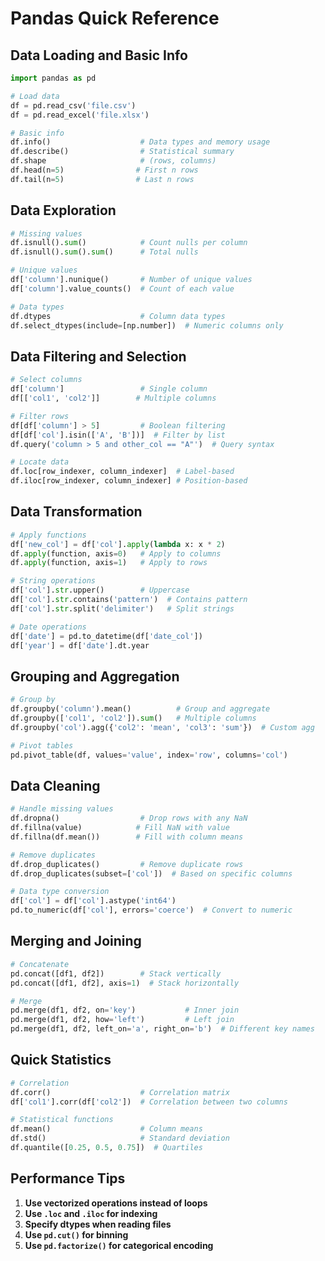 # Pandas Quick Reference

## Data Loading and Basic Info

```python
import pandas as pd

# Load data
df = pd.read_csv('file.csv')
df = pd.read_excel('file.xlsx')

# Basic info
df.info()                    # Data types and memory usage
df.describe()                # Statistical summary
df.shape                     # (rows, columns)
df.head(n=5)                # First n rows
df.tail(n=5)                # Last n rows
```

## Data Exploration

```python
# Missing values
df.isnull().sum()            # Count nulls per column
df.isnull().sum().sum()      # Total nulls

# Unique values
df['column'].nunique()       # Number of unique values
df['column'].value_counts()  # Count of each value

# Data types
df.dtypes                    # Column data types
df.select_dtypes(include=[np.number])  # Numeric columns only
```

## Data Filtering and Selection

```python
# Select columns
df['column']                 # Single column
df[['col1', 'col2']]        # Multiple columns

# Filter rows
df[df['column'] > 5]         # Boolean filtering
df[df['col'].isin(['A', 'B'])]  # Filter by list
df.query('column > 5 and other_col == "A"')  # Query syntax

# Locate data
df.loc[row_indexer, column_indexer]  # Label-based
df.iloc[row_indexer, column_indexer] # Position-based
```

## Data Transformation

```python
# Apply functions
df['new_col'] = df['col'].apply(lambda x: x * 2)
df.apply(function, axis=0)   # Apply to columns
df.apply(function, axis=1)   # Apply to rows

# String operations
df['col'].str.upper()        # Uppercase
df['col'].str.contains('pattern')  # Contains pattern
df['col'].str.split('delimiter')   # Split strings

# Date operations
df['date'] = pd.to_datetime(df['date_col'])
df['year'] = df['date'].dt.year
```

## Grouping and Aggregation

```python
# Group by
df.groupby('column').mean()          # Group and aggregate
df.groupby(['col1', 'col2']).sum()   # Multiple columns
df.groupby('col').agg({'col2': 'mean', 'col3': 'sum'})  # Custom agg

# Pivot tables
pd.pivot_table(df, values='value', index='row', columns='col')
```

## Data Cleaning

```python
# Handle missing values
df.dropna()                  # Drop rows with any NaN
df.fillna(value)            # Fill NaN with value
df.fillna(df.mean())        # Fill with column means

# Remove duplicates
df.drop_duplicates()         # Remove duplicate rows
df.drop_duplicates(subset=['col'])  # Based on specific columns

# Data type conversion
df['col'] = df['col'].astype('int64')
pd.to_numeric(df['col'], errors='coerce')  # Convert to numeric
```

## Merging and Joining

```python
# Concatenate
pd.concat([df1, df2])        # Stack vertically
pd.concat([df1, df2], axis=1)  # Stack horizontally

# Merge
pd.merge(df1, df2, on='key')           # Inner join
pd.merge(df1, df2, how='left')         # Left join
pd.merge(df1, df2, left_on='a', right_on='b')  # Different key names
```

## Quick Statistics

```python
# Correlation
df.corr()                    # Correlation matrix
df['col1'].corr(df['col2'])  # Correlation between two columns

# Statistical functions
df.mean()                    # Column means
df.std()                     # Standard deviation
df.quantile([0.25, 0.5, 0.75])  # Quartiles
```

## Performance Tips

1. **Use vectorized operations instead of loops**
2. **Use `.loc` and `.iloc` for indexing**
3. **Specify dtypes when reading files**
4. **Use `pd.cut()` for binning**
5. **Use `pd.factorize()` for categorical encoding**